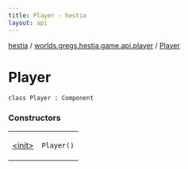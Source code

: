 ```yaml
---
title: Player - hestia
layout: api
---
```


<div class='api-docs-breadcrumbs'><a href="../../index.html">hestia</a> / <a href="../index.html">worlds.gregs.hestia.game.api.player</a> / <a href="./index.html">Player</a></div>

# Player

<div class="signature"><code><span class="keyword">class </span><span class="identifier">Player</span>&nbsp;<span class="symbol">:</span>&nbsp;<span class="identifier">Component</span></code></div>

### Constructors

<table class="api-docs-table">
<tbody>
<tr>
<td markdown="1">

<a href="-init-.html">&lt;init&gt;</a>


</td>
<td markdown="1">
<div class="signature"><code><span class="identifier">Player</span><span class="symbol">(</span><span class="symbol">)</span></code></div>

</td>
</tr>
</tbody>
</table>
